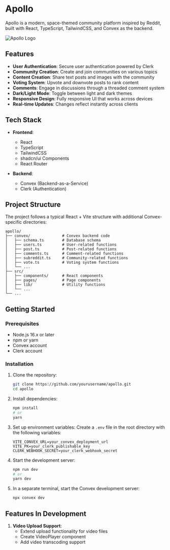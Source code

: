 # Apollo

Apollo is a modern, space-themed community platform inspired by Reddit, built with React, TypeScript, TailwindCSS, and Convex as the backend.

![Apollo Logo](/public/apollo-transparent-logo.png)

## Features

- **User Authentication**: Secure user authentication powered by Clerk
- **Community Creation**: Create and join communities on various topics
- **Content Creation**: Share text posts and images with the community
- **Voting System**: Upvote and downvote posts to rank content
- **Comments**: Engage in discussions through a threaded comment system
- **Dark/Light Mode**: Toggle between light and dark themes
- **Responsive Design**: Fully responsive UI that works across devices
- **Real-time Updates**: Changes reflect instantly across clients

## Tech Stack

- **Frontend**:
  - React
  - TypeScript
  - TailwindCSS
  - shadcn/ui Components
  - React Router

- **Backend**:
  - Convex (Backend-as-a-Service)
  - Clerk (Authentication)

## Project Structure

The project follows a typical React + Vite structure with additional Convex-specific directories:

```
apollo/
├── convex/              # Convex backend code
│   ├── schema.ts        # Database schema
│   ├── users.ts         # User-related functions
│   ├── post.ts          # Post-related functions
│   ├── comments.ts      # Comment-related functions
│   ├── subreddit.ts     # Community-related functions
│   ├── vote.ts          # Voting system functions
│   └── ...
├── src/
│   ├── components/      # React components
│   ├── pages/           # Page components
│   ├── lib/             # Utility functions
│   └── ...
└── ...
```

## Getting Started

### Prerequisites

- Node.js 16.x or later
- npm or yarn
- Convex account
- Clerk account

### Installation

1. Clone the repository:
   ```bash
   git clone https://github.com/yourusername/apollo.git
   cd apollo
   ```

2. Install dependencies:
   ```bash
   npm install
   # or
   yarn
   ```

3. Set up environment variables:
   Create a `.env` file in the root directory with the following variables:
   ```
   VITE_CONVEX_URL=your_convex_deployment_url
   VITE_PK=your_clerk_publishable_key
   CLERK_WEBHOOK_SECRET=your_clerk_webhook_secret
   ```

4. Start the development server:
   ```bash
   npm run dev
   # or
   yarn dev
   ```

5. In a separate terminal, start the Convex development server:
   ```bash
   npx convex dev
   ```

## Features In Development

1. **Video Upload Support**:
   - Extend upload functionality for video files
   - Create VideoPlayer component
   - Add video transcoding support
